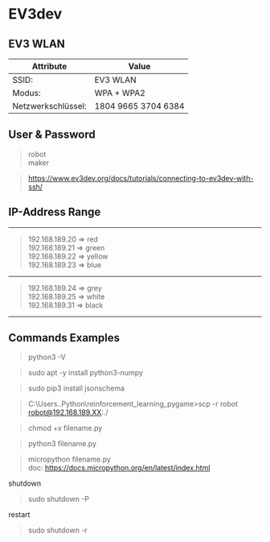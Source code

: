 # EV3dev

## EV3 WLAN

| Attribute   | Value       |
| ----------- | ----------- |
| SSID:       | EV3 WLAN    |
| Modus:      | WPA + WPA2  |
| Netzwerkschlüssel:   | 1804 9665 3704 6384   |

## User & Password

> robot   
> maker   

> https://www.ev3dev.org/docs/tutorials/connecting-to-ev3dev-with-ssh/

## IP-Address Range

---
> 192.168.189.20   =>   red   
> 192.168.189.21   =>   green   
> 192.168.189.22   =>   yellow   
> 192.168.189.23   =>   blue   
---
> 192.168.189.24   =>   grey   
> 192.168.189.25   =>   white   
> 192.168.189.31   =>   black   
---

## Commands Examples

> python3 -V   

> sudo apt -y install python3-numpy   

> sudo pip3 install jsonschema   

> C:\Users..Python\reinforcement_learning_pygame>scp -r robot robot@192.168.189.XX:./   

> chmod +x filename.py   

> python3 filename.py   

> micropython filename.py   
> doc: https://docs.micropython.org/en/latest/index.html   

shutdown   

> sudo shutdown -P   

restart   

> sudo shutdown -r   